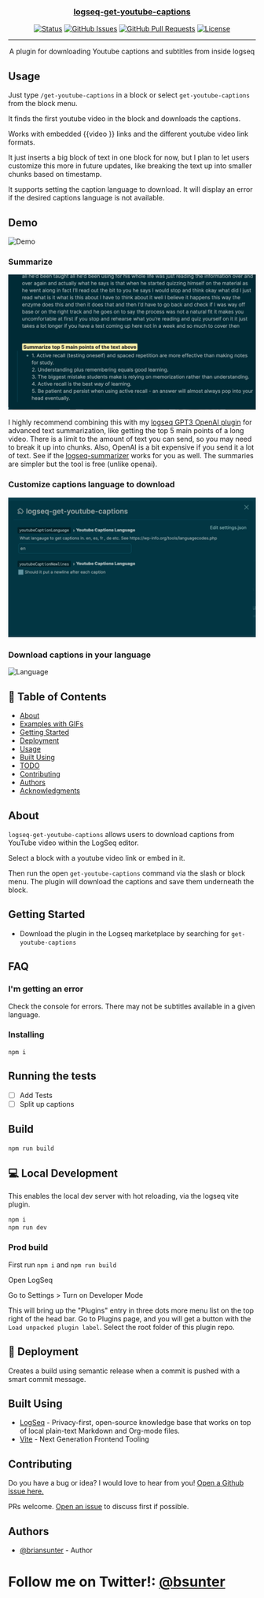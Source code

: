 <p align="center">
  <a href="" rel="noopener">
</p>

<h3 align="center">logseq-get-youtube-captions</h3>

<div align="center">

[![Status](https://img.shields.io/badge/status-active-success.svg)]()
[![GitHub Issues](https://img.shields.io/github/issues/briansunter/logseq-get-youtube-captions.svg)](https://github.com/briansunter/logseq-get-youtube-captions)
[![GitHub Pull Requests](https://img.shields.io/github/issues-pr/briansunter/logseq-get-youtube-captions.svg)](https://github.com/briansunter/logseq-get-youtube-captions)
[![License](https://img.shields.io/badge/license-MIT-blue.svg)](/LICENSE)

</div>

---

<p align="center"> A plugin for downloading Youtube captions and subtitles from inside logseq
    <br>
</p>

## Usage

Just type `/get-youtube-captions` in a block or select `get-youtube-captions` from the block menu.

It finds the first youtube video in the block and downloads the captions.

Works with embedded {{video }} links and the different youtube video link formats.

It just inserts a big block of text in one block for now, but I plan to let users customize this more in future updates, like breaking the text up into smaller chunks based on timestamp.

It supports setting the caption language to download. It will display an error if the desired captions language is not available.

## Demo

![Demo](./docs/demo.gif)

### Summarize

![Summarize](./docs/summarize.png)

I highly recommend combining this with my [logseq GPT3 OpenAI plugin](https://github.com/briansunter/logseq-plugin-gpt3-openai) for advanced text summarization, like getting the top 5 main points of a long video. There is a limit to the amount of text you can send, so you may need to break it up into chunks. Also, OpenAI is a bit expensive if you send it a lot of text. See if the [logseq-summarizer](https://github.com/trashhalo/logseq-summarizer) works for you as well. The summaries are simpler but the tool is free (unlike openai).

### Customize captions language to download

![Settings](./docs/settings.png)

### Download captions in your language

![Language](./docs/language.gif)

## 📝 Table of Contents

- [About](#about)
- [Examples with GIFs](#examples)
- [Getting Started](#getting_started)
- [Deployment](#deployment)
- [Usage](#usage)
- [Built Using](#built_using)
- [TODO](../TODO.md)
- [Contributing](../CONTRIBUTING.md)
- [Authors](#authors)
- [Acknowledgments](#acknowledgement)

## About <a name = "about"></a>

`logseq-get-youtube-captions` allows users to download captions from YouTube video within the LogSeq editor.

Select a block with a youtube video link or embed in it.

Then run the open `get-youtube-captions` command via the slash or block menu. The plugin will download the captions and save them underneath the block.

## Getting Started <a name = "getting_started"></a>

- Download the plugin in the Logseq marketplace by searching for `get-youtube-captions`

## FAQ <a name = "faq"></a>

### I'm getting an error

Check the console for errors. There may not be subtitles available in a given language.

### Installing

```
npm i
```

## Running the tests <a name = "tests"></a>

- [ ] Add Tests
- [ ] Split up captions

## Build <a name="usage"></a>

```
npm run build
```

## 💻 Local Development

This enables the local dev server with hot reloading, via the logseq vite plugin.

```
npm i
npm run dev
```

### Prod build

First run `npm i` and `npm run build`

Open LogSeq

Go to Settings > Turn on Developer Mode

This will bring up the "Plugins" entry in three dots more menu list on the top right of the head bar. Go to Plugins page, and you will get a button with the  `Load unpacked plugin label`. Select the root folder of this plugin repo.

## 🚀 Deployment <a name = "deployment"></a>

Creates a build using semantic release when a commit is pushed with a smart commit message.

## Built Using <a name = "built_using"></a>

- [LogSeq](https://logseq.com/) - Privacy-first, open-source knowledge base that works on top of local plain-text Markdown and Org-mode files.
- [Vite](https://vitejs.dev/) - Next Generation Frontend Tooling

## Contributing <a name = "contributing"></a>

Do you have a bug or idea? I would love to hear from you! [Open a Github issue here.](https://github.com/briansunter/logseq-get-youtube-captions/issues/new)

PRs welcome. [Open an issue](https://github.com/briansunter/logseq-get-youtube-captions/issues/new) to discuss first if possible.

## Authors <a name = "authors"></a>

- [@briansunter](https://github.com/briansunter) - Author

# Follow me on Twitter!: [@bsunter](https://twitter.com/bsunter)
